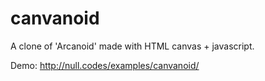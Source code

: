 # canvanoid
A clone of 'Arcanoid' made with HTML canvas + javascript.

Demo: http://null.codes/examples/canvanoid/
